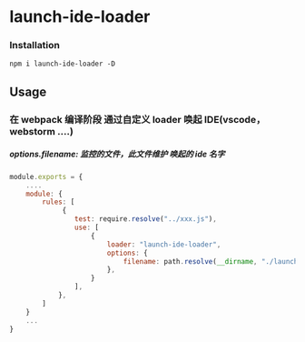 # launch-ide-loader

### Installation

`npm i launch-ide-loader -D`

## Usage

### 在 webpack 编译阶段 通过自定义 loader 唤起 IDE(vscode，webstorm ....)

##### options.filename: 监控的文件，此文件维护 唤起的 ide 名字

```javascript
module.exports = {
    ....
    module: {
        rules: [
             {
                test: require.resolve("../xxx.js"),
                use: [
                    {
                        loader: "launch-ide-loader",
                        options: {
                            filename: path.resolve(__dirname, "./launchIde.js"),
                        },
                    }
                ],
            },
        ]
    }
    ...
}
```
